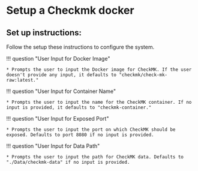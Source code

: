 # Setup a Checkmk docker

## Set up instructions:
Follow the setup these instructions to configure the system.

!!! question "User Input for Docker Image"

    * Prompts the user to input the Docker image for CheckMK. If the user doesn't provide any input, it defaults to "checkmk/check-mk-raw:latest."

!!! question "User Input for Container Name"

    * Prompts the user to input the name for the CheckMK container. If no input is provided, it defaults to "checkmk-container."

!!! question "User Input for Exposed Port"

    * Prompts the user to input the port on which CheckMK should be exposed. Defaults to port 8080 if no input is provided.

!!! question "User Input for Data Path"

    * Prompts the user to input the path for CheckMK data. Defaults to "./Data/checkmk-data" if no input is provided.

